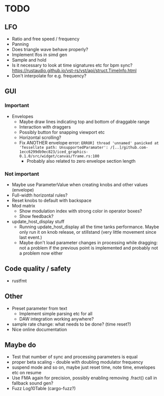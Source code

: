 # TODO

## LFO

* Ratio and free speed / frequency
* Panning
* Does triangle wave behave properly?
* Implement lfos in simd gen
* Sample and hold
* Is it necessary to look at time signatures etc for bpm sync?
  https://rustaudio.github.io/vst-rs/vst/api/struct.TimeInfo.html
* Don't interpolate for e.g. frequency?

## GUI

### Important

* Envelopes
  * Maybe draw lines indicating top and bottom of draggable range
  * Interaction with draggers
  * Possibly button for snapping viewport etc
  * Horizontal scrolling?
  * Fix ANOTHER envelope error:
    `ERROR] thread 'unnamed' panicked at 'Tessellate path: UnsupportedParamater': /[..]/github.com-1ecc6299db9ec823/iced_graphics-0.1.0/src/widget/canvas/frame.rs:100`
    * Probably also related to zero envelope section length

### Not important

* Maybe use ParameterValue when creating knobs and other values (envelope)
* Full-width horizontal rules?
* Reset knobs to default with backspace
* Mod matrix
  * Show modulation index with strong color in operator boxes?
  * Show feedback?
* update_host_display stuff
  * Running update_host_display all the time tanks performance. Maybe only run
    it on knob release, or stillstand (very little movement since last event.)
  * Maybe don't load parameter changes in processing while dragging: not a
    problem if the previous point is implemented and probably not a problem
    now either

## Code quality / safety

* rustfmt

## Other

* Preset parameter from text
  * Implement simple parsing etc for all
  * DAW integration working anywhere?
* sample rate change: what needs to be done? (time reset?)
* Nice online documentation

## Maybe do

* Test that number of sync and processing parameters is equal
* proper beta scaling - double with doubling modulator frequency
* suspend mode and so on, maybe just reset time, note time, envelopes etc on resume
* Use FMA again for precision, possibly enabling removing .fract() call
  in fallback sound gen?
* Fuzz Log10Table (cargo-fuzz?)
